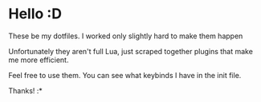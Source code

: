 # Hello :D
These be my dotfiles. I worked only slightly hard to make them happen

Unfortunately they aren't full Lua, just scraped together plugins that make me more efficient.

Feel free to use them. You can see what keybinds I have in the init file.

Thanks! :*
